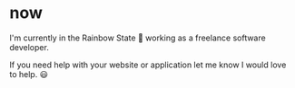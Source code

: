 # now

I'm currently in the Rainbow State 🌈 working as a freelance software developer.

If you need help with your website or application let me know I would love to help. 😃
